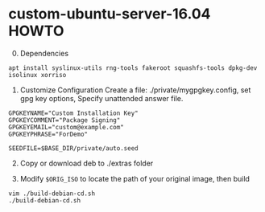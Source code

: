 # custom-ubuntu-server-16.04 HOWTO

0. Dependencies
```
apt install syslinux-utils rng-tools fakeroot squashfs-tools dpkg-dev isolinux xorriso
```

1. Customize Configuration
Create a file: ./private/mygpgkey.config, set gpg key options, Specify unattended answer file.
```
GPGKEYNAME="Custom Installation Key"
GPGKEYCOMMENT="Package Signing"
GPGKEYEMAIL="custom@example.com"
GPGKEYPHRASE="ForDemo"

SEEDFILE=$BASE_DIR/private/auto.seed
```

2. Copy or download deb to ./extras folder

3. Modify ```$ORIG_ISO``` to locate the path of your original image, then build
```
vim ./build-debian-cd.sh
./build-debian-cd.sh
```
